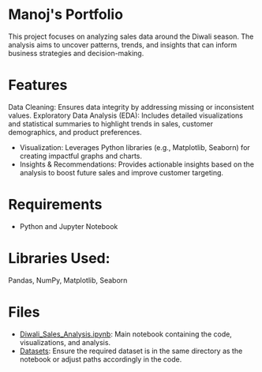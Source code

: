 # Manoj's Portfolio

This project focuses on analyzing sales data around the Diwali season. The analysis aims to uncover patterns, trends, and insights that can inform business strategies and decision-making.

# Features
Data Cleaning: Ensures data integrity by addressing missing or inconsistent values.
Exploratory Data Analysis (EDA): Includes detailed visualizations and statistical summaries to highlight trends in sales, customer demographics, and product preferences.

* Visualization: Leverages Python libraries (e.g., Matplotlib, Seaborn) for creating impactful graphs and charts.
* Insights & Recommendations: Provides actionable insights based on the analysis to boost future sales and improve customer targeting.
  
# Requirements
* Python and Jupyter Notebook

# Libraries Used:
  Pandas, NumPy, Matplotlib, Seaborn

# Files
* [Diwali_Sales_Analysis.ipynb](Diwali_Sales_Analysis.md): Main notebook containing the code, visualizations, and analysis.
* [Datasets](Diwali_Sales_Data.xls): Ensure the required dataset is in the same directory as the notebook or adjust paths accordingly in the code.
